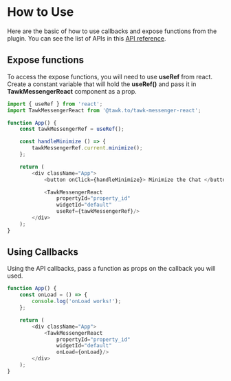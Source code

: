 # How to Use
Here are the basic of how to use callbacks and expose functions from the plugin. You can see the
list of APIs in this [API reference](api-reference.md).

## Expose functions
To access the expose functions, you will need to use **useRef** from react. Create a constant
variable that will hold the **useRef()** and pass it in **TawkMessengerReact** component as a prop.

```js
import { useRef } from 'react';
import TawkMessengerReact from '@tawk.to/tawk-messenger-react';

function App() {
    const tawkMessengerRef = useRef();

    const handleMinimize () => {
        tawkMessengerRef.current.minimize();
    };

    return (
        <div className="App">
            <button onClick={handleMinimize}> Minimize the Chat </button>

            <TawkMessengerReact
                propertyId="property_id"
                widgetId="default"
                useRef={tawkMessengerRef}/>
        </div>
    );
}
```

## Using Callbacks
Using the API callbacks, pass a function as props on the callback you will used.

```js
function App() {
    const onLoad = () => {
        console.log('onLoad works!');
    };

    return (
        <div className="App">
            <TawkMessengerReact
                propertyId="property_id"
                widgetId="default"
                onLoad={onLoad}/>
        </div>
    );
}
```

